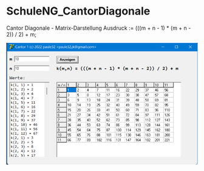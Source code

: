 # SchuleNG_CantorDiagonale
Cantor Diagonale - Matrix-Darstellung
Ausdruck := (((m + n - 1) * (m + n - 2)) / 2) + m;

![Preview](src/screen.png)
